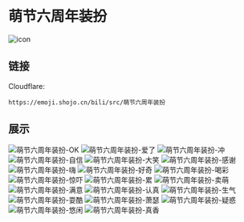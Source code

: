 # 萌节六周年装扮
![icon](https://emoji.shojo.cn/bili/src/萌节六周年装扮/icon.png)
## 链接
Cloudflare:
```
https://emoji.shojo.cn/bili/src/萌节六周年装扮
```
## 展示
![萌节六周年装扮-OK](https://emoji.shojo.cn/bili/src/萌节六周年装扮/萌节六周年装扮-OK.png)
![萌节六周年装扮-爱了](https://emoji.shojo.cn/bili/src/萌节六周年装扮/萌节六周年装扮-爱了.png)
![萌节六周年装扮-冲](https://emoji.shojo.cn/bili/src/萌节六周年装扮/萌节六周年装扮-冲.png)
![萌节六周年装扮-自信](https://emoji.shojo.cn/bili/src/萌节六周年装扮/萌节六周年装扮-自信.png)
![萌节六周年装扮-大笑](https://emoji.shojo.cn/bili/src/萌节六周年装扮/萌节六周年装扮-大笑.png)
![萌节六周年装扮-感谢](https://emoji.shojo.cn/bili/src/萌节六周年装扮/萌节六周年装扮-感谢.png)
![萌节六周年装扮-嗨](https://emoji.shojo.cn/bili/src/萌节六周年装扮/萌节六周年装扮-嗨.png)
![萌节六周年装扮-好奇](https://emoji.shojo.cn/bili/src/萌节六周年装扮/萌节六周年装扮-好奇.png)
![萌节六周年装扮-喝彩](https://emoji.shojo.cn/bili/src/萌节六周年装扮/萌节六周年装扮-喝彩.png)
![萌节六周年装扮-惊吓](https://emoji.shojo.cn/bili/src/萌节六周年装扮/萌节六周年装扮-惊吓.png)
![萌节六周年装扮-累](https://emoji.shojo.cn/bili/src/萌节六周年装扮/萌节六周年装扮-累.png)
![萌节六周年装扮-卖萌](https://emoji.shojo.cn/bili/src/萌节六周年装扮/萌节六周年装扮-卖萌.png)
![萌节六周年装扮-满意](https://emoji.shojo.cn/bili/src/萌节六周年装扮/萌节六周年装扮-满意.png)
![萌节六周年装扮-认真](https://emoji.shojo.cn/bili/src/萌节六周年装扮/萌节六周年装扮-认真.png)
![萌节六周年装扮-生气](https://emoji.shojo.cn/bili/src/萌节六周年装扮/萌节六周年装扮-生气.png)
![萌节六周年装扮-耍酷](https://emoji.shojo.cn/bili/src/萌节六周年装扮/萌节六周年装扮-耍酷.png)
![萌节六周年装扮-萧瑟](https://emoji.shojo.cn/bili/src/萌节六周年装扮/萌节六周年装扮-萧瑟.png)
![萌节六周年装扮-疑惑](https://emoji.shojo.cn/bili/src/萌节六周年装扮/萌节六周年装扮-疑惑.png)
![萌节六周年装扮-悠闲](https://emoji.shojo.cn/bili/src/萌节六周年装扮/萌节六周年装扮-悠闲.png)
![萌节六周年装扮-真香](https://emoji.shojo.cn/bili/src/萌节六周年装扮/萌节六周年装扮-真香.png)
